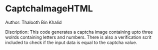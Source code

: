 # CaptchaImageHTML

Author: Thalooth Bin Khalid

Discription:
    This code generates a captcha image containing upto three wolrds containing letters
    and numbers. There is also a verification scrit included to check if the input data
    is equal to the captcha value.
